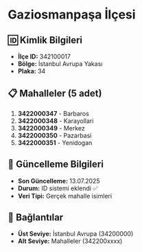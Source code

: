 # Gaziosmanpaşa İlçesi

## 🆔 Kimlik Bilgileri
- **İlçe ID:** 342100017
- **Bölge:** İstanbul Avrupa Yakası
- **Plaka:** 34

## 📋 Mahalleler (5 adet)

1. **3422000347** - Barbaros
2. **3422000348** - Karayollari
3. **3422000349** - Merkez
4. **3422000350** - Pazarbasi
5. **3422000351** - Yenidogan

## 📅 Güncelleme Bilgileri
- **Son Güncelleme:** 13.07.2025
- **Durum:** ID sistemi eklendi ✅
- **Veri Tipi:** Gerçek mahalle isimleri

## 🔗 Bağlantılar
- **Üst Seviye:** İstanbul Avrupa (34200000)
- **Alt Seviye:** Mahalleler (342200xxxx)
